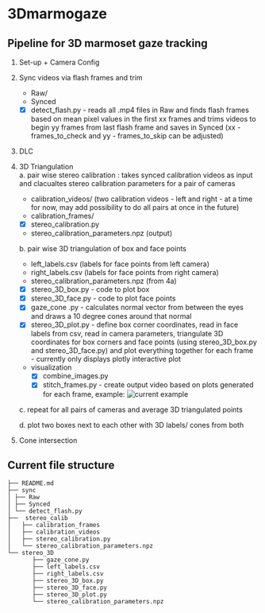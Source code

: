 # 3Dmarmogaze

## Pipeline for 3D marmoset gaze tracking <br>

1. Set-up + Camera Config <br>

2. Sync videos via flash frames and trim <br>
	- Raw/ <br>
	- Synced <br>
	- [x] detect_flash.py - reads all .mp4 files in Raw and finds flash frames based on mean pixel values in the first xx frames and trims videos to begin yy frames from last flash frame and saves in Synced (xx - frames_to_check and yy  - frames_to_skip can be adjusted) <br>
	
3. DLC <br>

4. 3D Triangulation  <br>
	a. pair wise stereo calibration : takes synced calibration videos as input and clacualtes stereo calibration parameters for a pair of cameras <br>
	- calibration_videos/  (two calibration videos - left and right - at a time for now, may add possibility to do all pairs at once in the future) <br>
	- calibration_frames/ <br>
	- [x] stereo_calibration.py <br>
	- stereo_calibration_parameters.npz (output) 
	
	b. pair wise 3D triangulation of box and face points <br> 
	- left_labels.csv (labels for face points from left camera) <br> 
	- right_labels.csv (labels for face points from right camera) <br> 
	-  stereo_calibration_parameters.npz (from 4a) <br>
	-  [x] stereo_3D_box.py - code to plot box <br>
	-  [x] stereo_3D_face.py - code to plot face points <br> 
	-  [x] gaze_cone .py - calculates normal vector from between the eyes and draws a 10 degree cones around that normal <br>
	-  [x] stereo_3D_plot.py - define box corner coordinates, read in face labels from csv, read in camera parameters, triangulate 3D coordinates for box corners and face points (using stereo_3D_box.py and stereo_3D_face.py) and plot everything together for each frame - currently only displays plotly interactive plot <br>
	-  visualization 
		- [x] combine_images.py <br> 
		- [x] stitch_frames.py - create output video based on plots generated for each frame, example: ![current example](https://drive.google.com/uc?export=view&id=1OCP2ramtKjVqt7a1vF60PJgLwIiJY74o) 
	
	c. repeat for all pairs of cameras and average 3D triangulated points <br>
	
	d. plot two boxes next to each other with 3D labels/ cones from both <br>
	
5. Cone intersection 

## Current file structure 	
```
├── README.md
├── sync
│ ├── Raw
│ ├── Synced
│ └── detect_flash.py
├──  stereo_calib
│   ├── calibration_frames
│   ├── calibration_videos
│   ├── stereo_calibration.py
│   └── stereo_calibration_parameters.npz
└── stereo_3D
       ├── gaze_cone.py
       ├── left_labels.csv
       ├── right_labels.csv
       ├── stereo_3D_box.py
       ├── stereo_3D_face.py
       ├── stereo_3D_plot.py
       └── stereo_calibration_parameters.npz

```

	

	
	
	
	
